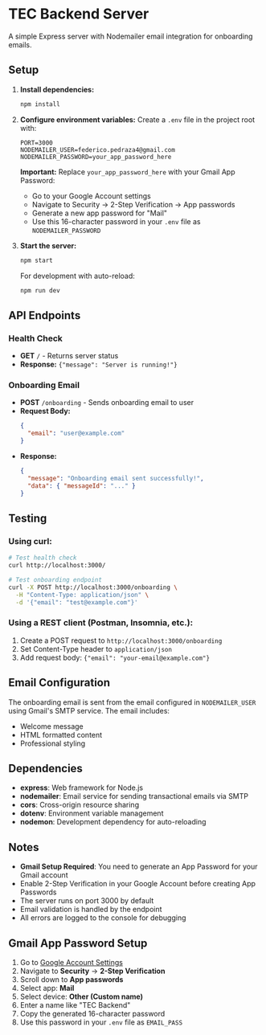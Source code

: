 # TEC Backend Server

A simple Express server with Nodemailer email integration for onboarding emails.

## Setup

1. **Install dependencies:**
   ```bash
   npm install
   ```

2. **Configure environment variables:**
   Create a `.env` file in the project root with:
   ```
   PORT=3000
   NODEMAILER_USER=federico.pedraza4@gmail.com
   NODEMAILER_PASSWORD=your_app_password_here
   ```

   **Important:** Replace `your_app_password_here` with your Gmail App Password:
   - Go to your Google Account settings
   - Navigate to Security → 2-Step Verification → App passwords
   - Generate a new app password for "Mail"
   - Use this 16-character password in your `.env` file as `NODEMAILER_PASSWORD`

3. **Start the server:**
   ```bash
   npm start
   ```

   For development with auto-reload:
   ```bash
   npm run dev
   ```

## API Endpoints

### Health Check
- **GET** `/` - Returns server status
- **Response:** `{"message": "Server is running!"}`

### Onboarding Email
- **POST** `/onboarding` - Sends onboarding email to user
- **Request Body:**
  ```json
  {
    "email": "user@example.com"
  }
  ```
- **Response:**
  ```json
  {
    "message": "Onboarding email sent successfully!",
    "data": { "messageId": "..." }
  }
  ```

## Testing

### Using curl:
```bash
# Test health check
curl http://localhost:3000/

# Test onboarding endpoint
curl -X POST http://localhost:3000/onboarding \
  -H "Content-Type: application/json" \
  -d '{"email": "test@example.com"}'
```

### Using a REST client (Postman, Insomnia, etc.):
1. Create a POST request to `http://localhost:3000/onboarding`
2. Set Content-Type header to `application/json`
3. Add request body: `{"email": "your-email@example.com"}`

## Email Configuration

The onboarding email is sent from the email configured in `NODEMAILER_USER` using Gmail's SMTP service. The email includes:
- Welcome message
- HTML formatted content
- Professional styling

## Dependencies

- **express**: Web framework for Node.js
- **nodemailer**: Email service for sending transactional emails via SMTP
- **cors**: Cross-origin resource sharing
- **dotenv**: Environment variable management
- **nodemon**: Development dependency for auto-reloading

## Notes

- **Gmail Setup Required**: You need to generate an App Password for your Gmail account
- Enable 2-Step Verification in your Google Account before creating App Passwords
- The server runs on port 3000 by default
- Email validation is handled by the endpoint
- All errors are logged to the console for debugging

## Gmail App Password Setup

1. Go to [Google Account Settings](https://myaccount.google.com/)
2. Navigate to **Security** → **2-Step Verification**
3. Scroll down to **App passwords**
4. Select app: **Mail**
5. Select device: **Other (Custom name)**
6. Enter a name like "TEC Backend"
7. Copy the generated 16-character password
8. Use this password in your `.env` file as `EMAIL_PASS`
